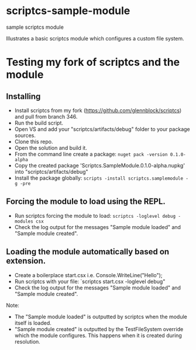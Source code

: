 scriptcs-sample-module
======================

sample scriptcs module

Illustrates a basic scriptcs module which configures a custom file system.

# Testing my fork of scriptcs and the module

## Installing
* Install scriptcs from my fork (https://github.com/glennblock/scriptcs) and pull from branch 346.
* Run the build script.
* Open VS and add your "scriptcs/artifacts/debug" folder to your package sources.
* Clone this repo.
* Open the solution and build it.
* From the command line create a package: `nuget pack -version 0.1.0-alpha`
* Copy the created package 'Scriptcs.SampleModule.0.1.0-alpha.nupkg' into "scriptcs/artifacts/debug"
* Install the package globally: `scripts -install scriptcs.samplemodule -g -pre`
 
## Forcing the module to load using the REPL.
* Run scriptcs forcing the module to load: `scriptcs -loglevel debug -modules csx`
* Check the log output for the messages "Sample module loaded" and "Sample module created".

## Loading the module automatically based on extension.
* Create a boilerplace start.csx i.e. Console.WriteLine("Hello");
* Run scriptcs with your file: `scriptcs start.csx -loglevel debug"
* Check the log output for the messages "Sample module loaded" and "Sample module created".

Note: 
* The "Sample module loaded" is outputted by scriptcs when the module itself is loaded. 
* "Sample module created" is outputted by the TestFileSystem override which the module configures. This happens when it is created during resolution.
